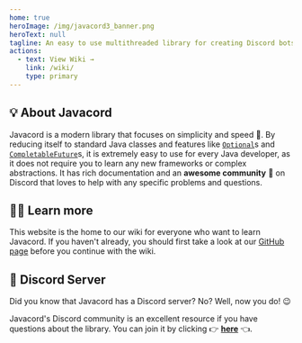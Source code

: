 ```yaml
---
home: true
heroImage: /img/javacord3_banner.png
heroText: null
tagline: An easy to use multithreaded library for creating Discord bots in Java.
actions:
  - text: View Wiki →
    link: /wiki/
    type: primary
---
```


## :bulb: About Javacord

Javacord is a modern library that focuses on simplicity and speed 🚀.
By reducing itself to standard Java classes and features like
[`Optional`](wiki/essential-knowledge/optionals.html)s and 
[`CompletableFuture`](wiki/essential-knowledge/completable-futures.html)s, 
it is extremely easy to use for every Java developer, as it does not require you to learn any
 new frameworks or complex abstractions. 
It has rich documentation and an **awesome community** :muscle: on Discord that loves to help with any
specific problems and questions.

## :woman_teacher: Learn more

This website is the home to our wiki for everyone who want to learn Javacord.
If you haven't already, you should first take a look at our [GitHub page](https://github.com/Javacord/Javacord)
before you continue with the wiki.

## :handshake: Discord Server

Did you know that Javacord has a Discord server?
No? Well, now you do! :wink:

Javacord's Discord community is an excellent resource if you have questions about the library.
You can join it by clicking :point_right: [**here**](https://discord.gg/javacord) :point_left:.
